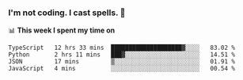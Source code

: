 ### I'm not coding. I cast spells. 🎩

📊 **This week I spent my time on**
<!--START_SECTION:waka-->
```text
TypeScript   12 hrs 33 mins  ████████████████████▓░░░░   83.02 % 
Python       2 hrs 11 mins   ███▓░░░░░░░░░░░░░░░░░░░░░   14.51 % 
JSON         17 mins         ▒░░░░░░░░░░░░░░░░░░░░░░░░   01.91 % 
JavaScript   4 mins          ░░░░░░░░░░░░░░░░░░░░░░░░░   00.54 % 
```
<!--END_SECTION:waka-->

